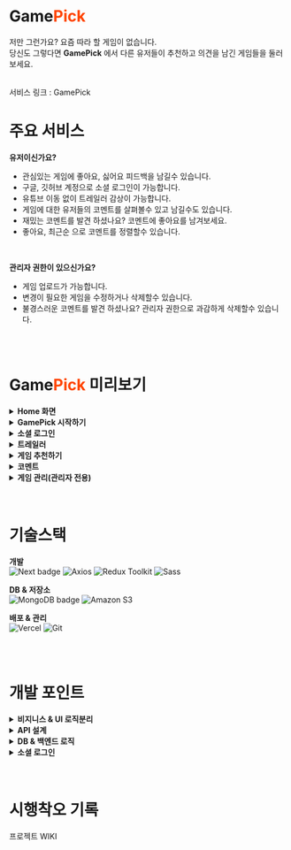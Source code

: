 # Game<span style="color:orangered">**Pick**</span>
저만 그런가요? 요즘 따라 할 게임이 없습니다.<br>
당신도 그렇다면 **GamePick** 에서 다른 유저들이 추천하고 의견을 남긴 게임들을 둘러 보세요.<br>

<br>
서비스 링크 : <a herf="https://game-pick.vercel.app">GamePick</a>

<br>

# 주요 서비스
**유저이신가요?**
- 관심있는 게임에 좋아요, 싫어요 피드백을 남길수 있습니다.
- 구글, 깃허브 계정으로 소셜 로그인이 가능합니다.
- 유튜브 이동 없이 트레일러 감상이 가능합니다.
- 게임에 대한 유저들의 코멘트를 살펴볼수 있고 남길수도 있습니다.
- 재밌는 코멘트를 발견 하셨나요? 코멘트에 좋아요를 남겨보세요.
- 좋아요, 최근순 으로 코멘트를 정렬할수 있습니다.

<br>

**관리자 권한이 있으신가요?**
- 게임 업로드가 가능합니다.
- 변경이 필요한 게임을 수정하거나 삭제할수 있습니다.
- 불경스러운 코멘트를 발견 하셨나요? 관리자 권한으로 과감하게 삭제할수 있습니다.

<br>
<br>

# Game<span style="color:orangered">**Pick**</span> 미리보기
<details>
<summary><b>Home 화면</b></summary>
<div markdown="1">



</div>
</details>


<details>
<summary><b>GamePick 시작하기</b></summary>
<div markdown="1">

 

</div>
</details>


<details>
<summary><b>소셜 로그인</b></summary>
<div markdown="1">


 
</div>
</details>

<details>
<summary><b>트레일러</b></summary>
<div markdown="1">


 
</div>
</details>

<details>
<summary><b>게임 추천하기</b></summary>
<div markdown="1">


 
</div>
</details>


<details>
<summary><b>코멘트</b></summary>
<div markdown="1">

### 코멘트 작성

### 코멘트 피드백
 
</div>
</details>


<details>
<summary><b>게임 관리(관리자 전용)</b></summary>
<div markdown="1">

### 게임 업로드


 
### 게임 수정



### 게임 삭제 

 
</div>
</details>

<br>
<br>

# 기술스택
**개발**<br> 
![Next badge](https://img.shields.io/badge/Next-000000?style=for-the-badge&logo=next.js&logoColor=white)
![Axios](https://img.shields.io/badge/axios-6236FF?style=for-the-badge&logo=axios&logoColor=white)
![Redux Toolkit](https://img.shields.io/badge/redux_toolkit-764ABC?style=for-the-badge&logo=redux&logoColor=white)
![Sass](https://img.shields.io/badge/sass-CC6699?style=for-the-badge&logo=sass&logoColor=white)

**DB & 저장소**<br>
![MongoDB badge](https://img.shields.io/badge/MongoDB-47A248?style=for-the-badge&logo=mongoDB&logoColor=white)
![Amazon S3](https://img.shields.io/badge/amazons3-232F3E?style=for-the-badge&logo=amazons3&logoColor=white)

**배포 & 관리**<br>
![Vercel](https://img.shields.io/badge/vercel-000000?style=for-the-badge&logo=vercel&logoColor=white)
![Git](https://img.shields.io/badge/git-F05032?style=for-the-badge&logo=git&logoColor=white)

<br>
<br>

# 개발 포인트
<details>
<summary><b>비지니스 & UI 로직분리</b></summary>
<div markdown="1">
<br/>
개발 과정에서 비지니스 & UI 로직 분리에 중점을 두었습니다.<br/>
이유는 다음과 같습니다.<br/>

- 서로간에 의존성을 최소화하여 유연성을 높일수있다.
- 디버깅과 테스트가 간편하고 추적이 쉽다.
- 코드 변경시, 다른 부분에 미치는 영향이 줄어든다.

<img width="100%" src="https://github.com/Woohyeok97/Game-Pick/assets/75671909/a1f18579-30b6-4fe2-96a7-defdcccfbe59"/>
<br/>
비지니스 로직은 커스텀 훅으로 관리하였습니다.<br/>
커스텀 훅에서는 컴포넌트에 필요한 상태와 해당 상태를 조작 할수있는 함수만을 제공합니다.<br/>
이런 방식으로 비지니스 로직이 UI 로직에 불필요하게 간섭하는 것을 방지하였습니다.<br/>
<br/>
UI 로직은 컴포넌트 내부에서 관리하였습니다.<br/>
커스텀 훅에서 제공된 데이터를 바탕으로 UI를 구성하며,<br/>
사용자 상호작용시 커스텀 훅에서 제공하는 함수를 통해 상태를 변경할수 있도록 하였습니다.<br/>
이 과정에서 비지니스 로직에 간섭하지 않고 오로지 UI에만 집중하도록 설계하였습니다.<br/>
<br/>
</div>
</details>

<details>
<summary><b>API 설계</b></summary>
<div markdown="1">
<br/>
요청 라이브러리로 axios를 사용하였습니다.<br/>
브라우저 호환성도 좋고, json()없이 데이터 변환이 가능하다는 장점 때문입니다.<br/>
<br/>

### **RESTful API**<br/>
직관적인 HTTP 요청과 클라이언트, 서버의 독립적인 진화를 위해<br/>
가능한 RESTful한 API를 작성하려고 했습니다.<br/>
<br/>

1\. URI를 통해, 어떤 리소스에 접근하는지 파악이 가능하도록 하였습니다.<br/>
예를들어, 코멘트 삭제 요청을 한다고 했을때 'api/deleteComment' 같은 추상적인 URI 보다는<br/>
'api/comments/_id' 같은 방식으로 어떤 콜렉션, 어떤 도큐먼트에 접근하는지 파악할수있도록 URI를 작성했습니다.<br/>
<br/>

2\. CRUD를 수행할때 적절한 HTTP 메소드를 사용하였습니다.<br/>
```js
// 코멘트삭제 로직 
export default function useDeleteComment({ comment }) {

    //...
   
    const removeComment = async () => {
        try {
            const submission = { userEmail : comment.userEmail }
            const response = await commentInstance.delete(`/${comment._id}`, { params : submission })
            // 삭제라는 목적에 맞게 delete 메소드 사용

            //...
            return { severity : 'success', message : response.message }
        } catch(err) {
            console.error(err)
            return { severity : 'error', message : err.message }
        }
    }

    return { removeComment }
}
```
상황과 목적에 따라 get, post, update, delete 메소드를 사용하여<br/>
접근하는 리소스에 대한 행위가 무엇인지 표현하였습니다.<br/>
<br/>

3\. delete, put 메소드로 콜렉션에 접근하는것을 지양했습니다.<br/>
특정 도큐먼트가 아닌, 콜렉션에 delete, put 메소드로 접근하면 의도치 않게 대량의 데이터가 날라갈수있고<br/>
콜렉션 전체가 대상이 되기때문에 서버부하 문제도 발생하기 때문입니다.<br/>
그래서 DELETE, UPDATE 요청의 엔드포인트는 항상 도큐먼트Id로 설정했습니다.<br/>

---

<br/>

### **API 모듈화**<br/>
axios를 사용하다보니 instance와 interceptor에 대해서 알게되어 모듈화를 진행하였습니다.<br/>
접근하는 콜렉션에 따라 instance를 생성하였고, util/api/intance 디렉토리에서 관리하였습니다.<br/>
```js
// util/api/intance/contentInstance.js

export const contentInstance = axios.create({
    baseURL : process.env.NEXT_PUBLIC_CONTENTS_API,
})

// 에러처리 인터셉터
contentInstance.interceptors.response.use(
    (response) => {
        return response.data
    },
    (error) => {
        throw error
    }
)
```
create()함수로 instance를 생성하여 API 요청 로직의 재사용성을 높였고<br/>
interceptor에 에러처리를 추가하여 불필요한 코드중복을 줄였습니다.<br/>

---

<br/>
</div>
</details>

<details>
<summary><b>DB & 백엔드 로직</b></summary>
<div markdown="1">
<br/>
아래와 같은 이유로 프로젝트 DB로 MongoDB를 선택했습니다.<br/>

1. 자바스크립트와 어울리는 JSON형식의 도큐먼트
2. 데이터 구조 변경에 유연함
3. 대량의 데이터 처리에 뛰어난 성능
<br/>
<br>
<iframe width="560" height="315" src='https://dbdiagram.io/embed/64bf860902bd1c4a5ea593f9'></iframe><br/>
개발과정에서 여러 수정이 있었지만,<br/>
API 요청의 직관성, 데이터관리 최적화, 일관성의 이유로 3개의 콜렉션으로 구성하였습니다.<br/>
<br/>
Game Pick의 콜렉션은 다음과 같이 구성 되어있습니다.<br/>

- contents : 게임데이터를 저장합니다.
- comments : contents에 대한 코멘트를 저장합니다.
- feedback : contents, comments에 대한 피드백을 저장합니다.
<br>

comments,feedback 콜렉션은 'parent' 필드에 부모 도큐먼트ID를 저장하여 데이터간의 부모-자식 관계를 명확하게 해주었습니다.<br/>
이러한 구조로 인해, 부모 도큐먼트 삭제시 연관된 자식 도큐먼트도 함께 삭제하는 로직이 필요했습니다.<br/>
만약 부모 도큐먼트만 삭제하게 되면, 해당 자식 도큐먼트들이 고아상태로 남아있기 때문에 데이터의 일관성이 저하되고 DB도 낭비되기 때문입니다.<br/>
```js
export default async function handler(req, res) {
    const session = await getServerSession(req, res, authOptions)
    const db = (await connectDB).db('project')
    //...

    // 컨텐츠 삭제하기
    if(req.method == 'DELETE') {
        if(!session || session.user.role != 'admin') return res.status(400).json({ message : '관리자 권한이 없습니다.' }) 

        try {
            const contentComments = await db.collection('comments').find({ parent : req.query.id }).toArray()
            const commentIds = contentComments.map(item => item._id.toString()) // 연관된 코멘트ID 추출
            // 1. 컨텐츠 코멘트 피드백 삭제
            await db.collection('feedback').deleteMany({ parent : { $in : commentIds }})

            // 2. 컨텐츠 코멘트 삭제
            await db.collection('comments').deleteMany({ parent : req.query.id })

            // 3. 컨텐츠 피드백 삭제
            await db.collection('feedback').deleteMany({ parent : req.query.id })

            // 4. 컨텐츠 삭제
            const result = await db.collection('contents').deleteOne({ _id : new ObjectId(req.query.id) })

            return res.status(200).json({ result, message : '컨텐츠 삭제완료!' })
        }catch(err) {
            console.log(err)
            return res.status(500).json({ message : '서버에러 발생' })
        }
    }
}
```
contents 삭제 로직을 보면, <br/>
우선 연관된 모든 하위 도큐먼트들을 삭제한 후에 마지막으로 상위 도큐먼트를 삭제하는 방식으로 진행됩니다.<br/>
이로써, 문제발생시 잉여 도큐먼트가 생기는 것을 최소화 하였습니다.<br/>
<br/>
또한, contents,comments의 like,dislike 필드에 피드백 개수가 직접 저장되는 비정규화 방식을 사용했습니다.<br/>
그 이유는 클라이언트에서 contents나 comments의 피드백 개수를 조회할때 추가적인 쿼리없이 바로 접근할수있어<br/>
성능 최적화와 코드복잡성을 낮추는 효과가 있기 때문입니다.<br/>

하지만 이러한 방식은 데이터 무결성 측면에서 문제가 있을수있다고 판단되어<br/>
백엔드에서 피드백 관련 로직을 구현할때 데이터 무결성을 최대한 지키기 위한 방법을 사용했습니다. <br/>
```js
export default async function handler(req, res) {
    const session = await getServerSession(req, res, authOptions)
    const db = (await connectDB).db('project')
    //...

    // 피드백 생성
    if(req.method == "POST") {
        if(!session) return res.status(400).json({ message : '로그인 이후 이용해 주세요.' })

        try {
            const insertData = {
                parent : req.body.parent,
                userEmail : session.user.email,
                type : req.body.type
            }

            // 피드백 생성후, 부모 도큐먼트 피드백 개수 업데이트
            const feedbackResult = await db.collection('feedback').insertOne(insertData)
            const parentResult = await db.collection(req.body.collection).updateOne({ _id : new ObjectId(req.body.parent) }, { $inc : { [req.body.type]: 1 }  })

            // 부모 도큐먼트 업데이트 실패시 롤백
            if(parentResult.modifiedCount == 0) {
                await db.collection('feedback').deleteOne({ _id: feedbackResult.insertedId });
                throw new Error('피드백 개수 업데이트 실패');
            }
            return res.status(200).json({ message : '피드백 완료!' })
        } catch(err) {
            console.log(err)
            return res.status(500).json({ message : '서버에러 발생' })
        }
    }
}
```
예시로 피드백 생성 로직입니다.<br/>
먼저 피드백을 생성하고, 부모 도큐먼트의 'like' or 'dislike' 필드를 업데이트 합니다.<br/>
이때 부모 도큐먼트 업데이트 실패시, 롤백하는 로직을 추가하여 최대한 데이터 무결성이 유지되도록 하였습니다.<br/>

---

<br/>
</div>
</details>

<details>
<summary><b>소셜 로그인</b></summary>
<div markdown="1">
<br/>
사용자의 아이디와 비밀번호 같은 개인정보를 직접 DB에 저장하는것은 부담스럽기도하고 위험하다고 생각되었습니다.<br/>
그래서 next-auth 라이브러리를 이용해 소셜 로그인을 구현하였습니다.<br/>
<br/>

```js
export const authOptions = {
    // 프로바이더
  providers: [
    GithubProvider({
        clientId : process.env.GITHUB_CLIENT_ID,
        clientSecret : process.env.GITHUB_CLIENT_SECRET,
    }),
    GoogleProvider({
        clientId : process.env.GOOGLE_CLIENT_ID,
        clientSecret : process.env.GOOGLE_CLIENT_SECRET,
    })
  ],
    //...

};

export default NextAuth(authOptions); 
```
Provider의 ID와 Secret Key는 env 파일로 관리하고 있습니다.<br/>
현재는 깃허브, 구글을 이용한 로그인이 가능하지만, 추후에 더 늘려갈 계획입니다.<br/>
<br/>

```js
export const authOptions = {
    //...

    // jwt형식으로 저장
    session: {
        strategy: 'jwt',
        maxAge: 14 * 24 * 60 * 60 // 14일동안 jwt 저장
    },
  
    callbacks: {
      // jwt 생성시 실행되는 코드 
      // 소셜 플랫폼에서 받아온 정보(user)를 jwt(token)에 저장
      jwt: async ({ token, user }) => {
            if (user) {
                token.user = {};
                token.user.name = user.name
                token.user.email = user.email
                token.user.image = user.image
                token.user.role = 'nomal'

                // admin 유저 이메일 배열로 변환
                const adminEmails = process.env.ADMIN_EMAILS.split(',')

                // 토큰에 admin 유저 관리자 역할 설정
                if(adminEmails.includes(user.email)) {
                    token.user.role = 'admin'
                }
            }
            return token;
      },
      // getServerSession() 함수가 호출될때 실행되는 코드
        session: async ({ session, token }) => {
            session.user = token.user;  
            return session;
        },
    },
    // jwt 시크릿키
    secret : process.env.JWT_SECRET_KEY
};

export default NextAuth(authOptions); 
```
JWT토큰 생성시, 소셜 플랫폼에서 받아온 유저정보를 저장하도록 하였습니다.<br/>
또한, role이라는 프로퍼티를 추가하여 '일반 사용자'와 '관리자'를 구분하였습니다.<br/>
<br/>
애플리케이션에서 관리자 권한이 필요한 페이지나, API 요청시 session.role을 확인하여 관리자를 확인하게 됩니다.<br/>

---

<br/>
</div>
</details>

<br>
<br>

# 시행착오 기록
<a herf="https://github.com/Woohyeok97/Game-Pick/wiki">프로젝트 WIKI</a>

<br>
<br>
